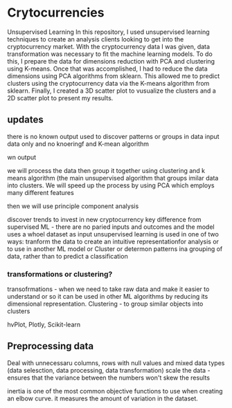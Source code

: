 # Crytocurrencies
Unsupervised Learning
In this repository, I used unsupervised learning techniques to create an analysis clients looking to get into the cryptocurrency market.
With the cryptocurrency data I was given, data transformation was necessary to fit the machine learning models. To do this, I prepare the data for dimensions reduction with PCA and clustering using K-means. Once that was accomplished, I had to reduce the data dimensions using PCA algorithms from sklearn. This allowed me to predict clusters using the cryptocurrency data via the K-means algorithm from sklearn. Finally, I created a 3D scatter plot to vusualize the clusters and a 2D scatter plot to present my results. 


## updates
there is no known output
used to discover patterns or groups in data
input data only and no knoeringf and K-mean algorithm

wn output

we will process the data
then group it together using clustering and k means algorithm (the main unsupervised algorithm that groups imilar data into clusters. We will speed up the process by using PCA which employs many different features

then we will use principle component analysis

discover trends to invest in new cryptocurrency
key difference from supervised ML - there are no paried inputs and outcomes and the model uses a whoel dataset as input
unsupervised learning is used in one of two ways: tranform the data to create an intuitive representationfor analysis or to use in another ML model
or Cluster or determon patterns ina grouping of data, rather than to predict a classification
### transformations or clustering?
transofrmations - when we need to take raw data and make it easier to understand or so it can be used in other ML algorithms by reducing its dimensional representation.
Clustering - to group similar objects into clusters

hvPlot, Plotly, Scikit-learn

## Preprocessing data
Deal with unnecessaru columns, rows with null values and mixed data types (data selesction, data processing, data transformation)
scale the data - ensures that the variance between the numbers won't skew the results

inertia is one of the most common objective functions to use when creating an elbow curve. it measures the amount of variation in the dataset.
